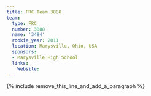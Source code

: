 ```yaml
---
title: FRC Team 3888
team:
  type: FRC
  number: 3888
  name: '3484'
  rookie_year: 2011
  location: Marysville, Ohio, USA
  sponsors:
  - Marysville High School
  links:
    Website:
---
```


{% include remove_this_line_and_add_a_paragraph %}